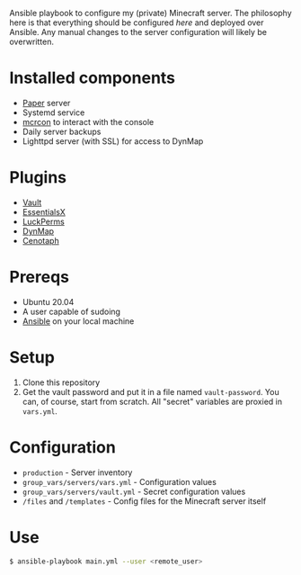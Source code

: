 Ansible playbook to configure my (private) Minecraft server. The philosophy
here is that everything should be configured _here_ and deployed over Ansible.
Any manual changes to the server configuration will likely be overwritten.

Installed components
====================

* [Paper][paper] server
* Systemd service
* [mcrcon][mcrcon] to interact with the console
* Daily server backups
* Lighttpd server (with SSL) for access to DynMap

Plugins
=======
* [Vault][vault]
* [EssentialsX][esx]
* [LuckPerms][lp]
* [DynMap][dynmap]
* [Cenotaph][cenotaph]

Prereqs
=======
* Ubuntu 20.04
* A user capable of sudoing
* [Ansible][ansible] on your local machine

Setup
=====
1. Clone this repository
2. Get the vault password and put it in a file named `vault-password`. You can,
   of course, start from scratch. All "secret" variables are proxied in
   `vars.yml`.

Configuration
=============
* `production` - Server inventory
* `group_vars/servers/vars.yml` - Configuration values
* `group_vars/servers/vault.yml` - Secret configuration values
* `/files` and `/templates` - Config files for the Minecraft server itself

Use
=====

```bash
$ ansible-playbook main.yml --user <remote_user>
```

[ansible]: https://www.ansible.com/
[cenotaph]: https://www.spigotmc.org/resources/cenotaph.2180/
[dynmap]: https://www.spigotmc.org/resources/dynmap.274/
[esx]: https://www.spigotmc.org/resources/essentialsx.9089/
[lp]: https://luckperms.net/
[mcrcon]: https://github.com/Tiiffi/mcrcon
[paper]: https://papermc.io/
[vault]: https://www.spigotmc.org/resources/vault.34315/
